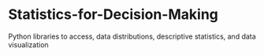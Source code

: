 # Statistics-for-Decision-Making
Python libraries to access, data distributions, descriptive statistics, and data visualization
